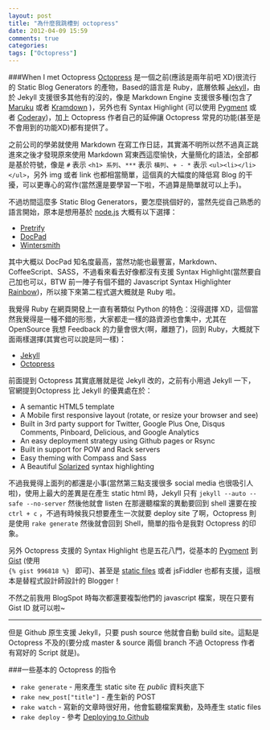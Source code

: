 ```yaml
---
layout: post
title: "為什麼我跳槽到 octopress"
date: 2012-04-09 15:59
comments: true
categories: 
tags: ["Octopress"]
---
```


###When I met Octopress
[Octopress](http://octopress.org) 是一個之前(應該是兩年前吧 XD)很流行的 Static Blog Generators 的產物，Based的語言是 Ruby，底層依賴 [Jekyll](https://github.com/mojombo/jekyll)，由於 Jekyll 支援很多其他有的沒的，像是 Markdown Engine 支援很多種(包含了 [Maruku](http://maruku.rubyforge.org) 或者 [Kramdown](http://kramdown.rubyforge.org) )，另外也有 Syntax Highlight (可以使用 [Pygment](http://pygments.org) 或者 [Coderay](http://coderay.rubychan.de))，加上 Octopress 作者自己的延伸讓 Octopress 常見的功能(甚至是不會用到的功能XD)都有提供了。

之前公司的學弟就使用 Markdown 在寫工作日誌，其實滿不明所以然<!--more-->不過真正跳進來之後才發現原來使用 Markdown 寫東西這麼愉快，大量簡化的語法，全部都是基於符號，像是 `` # `` 表示 `` <h1> 系列 ``、`` *** `` 表示 `` 橫列 ``、`` + - * `` 表示 `` <ul><li></li></ul> ``，另外 img 或者 link 也都相當簡單，這個真的大幅度的降低寫 Blog 的干擾，可以更專心的寫作(當然還是要學習一下啦，不過算是簡單就可以上手)。

不過坊間這麼多 Static Blog Generators，要怎麼挑個好的，當然先從自己熟悉的語言開始，原本是想用基於 [node.js](http://nodejs.org) 大概有以下選擇：

+ [Pretrify](https://github.com/caolan/petrify)
+ [DocPad](https://github.com/bevry/docpad)
+ [Wintersmith](https://github.com/jnordberg/wintersmith)

其中大概以 DocPad 知名度最高，當然功能也最豐富，Markdown、CoffeeScript、SASS，不過看來看去好像都沒有支援 Syntax Highlight(當然要自己加也可以，BTW 前一陣子有個不錯的 Javascript Syntax Highlighter [Rainbow](http://craig.is/making/rainbows))，所以接下來第二程式選大概就是 Ruby 啦。

我覺得 Ruby 在網頁開發上一直有著類似 Python 的特色：沒得選擇 XD，這個當然我覺得是一種不錯的形態，大家都走一樣的路資源也會集中，尤其在 OpenSource 我想 Feedback 的力量會很大(啊，離題了)，回到 Ruby，大概就下面兩樣選擇(其實也可以說是同一樣)：

+ [Jekyll](http://jekyllrb.com/)
+ [Octopress](http://octopress.org)

前面提到 Octopress 其實底層就是從 Jekyll 改的，之前有小用過 Jekyll 一下，官網提到Octopress 比 Jekyll 的優異處在於：

+ A semantic HTML5 template
+ A Mobile first responsive layout (rotate, or resize your browser and see)
+ Built in 3rd party support for Twitter, Google Plus One, Disqus Comments, Pinboard, Delicious, and Google Analytics
+ An easy deployment strategy using Github pages or Rsync
+ Built in support for POW and Rack servers
+ Easy theming with Compass and Sass
+ A Beautiful [Solarized](http://ethanschoonover.com/solarized) syntax highlighting

不過我覺得上面列的都還是小事(當然第三點支援很多 social media 也很吸引人啦)，使用上最大的差異是在產生 static html 時，Jekyll 只有 `` jekyll --auto --safe --no-server `` 然後他就會 listen 在那邊聽檔案的異動要回到 shell 還要在按 `` ctrl + c `` ，不過有時候我只想要產生一次就要 deploy site 了啊，Octopress 則是使用 `` rake generate `` 然後就會回到 Shell，簡單的指令是我對 Octopress 的印象。

另外 Octopress 支援的 Syntax Highlight 也是五花八門，從基本的 [Pygment](http://octopress.org/docs/plugins/codeblock/) 到 [Gist](http://octopress.org/docs/plugins/gist-tag/) (使用 <code> &#123;&#37; gist 996818 &#37;&#125; </code>
即可)、甚至是 [static files](http://octopress.org/docs/plugins/include-code/) 或者 jsFiddler 也都有支援，這根本是替程式設計師設計的 Blogger！

不然之前我用 BlogSpot 時每次都還要複製他們的 javascript 檔案，現在只要有 Gist ID 就可以啦~

***

但是 Github 原生支援 Jekyll，只要 push source 他就會自動 build site。這點是 Octopress 不及的(要分成 master & source 兩個 branch 不過 Octopress 作者有寫好的 Script 就是)。

###一些基本的 Octopress 的指令

+ `` rake generate `` - 用來產生 static site 在 *public* 資料夾底下
+ `` rake new_post["title"] `` - 產生新的 POST
+ `` rake watch `` - 寫新的文章時很好用，他會監聽檔案異動，及時產生 static files
+ `` rake deploy `` - 參考 [Deploying to Github](http://octopress.org/docs/deploying/github/)